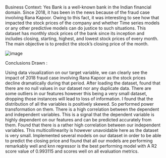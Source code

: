 Business Context:
Yes Bank is a well-known bank in the Indian financial domain. Since 2018, it has been in the news because of the fraud case involving Rana Kapoor. Owing to this fact, it was interesting to see how that impacted the stock prices of the company and whether Time series models or any other predictive models can do justice to such situations. This dataset has monthly stock prices of the bank since its inception and includes closing, starting, highest, and lowest stock prices of every month. The main objective is to predict the stock’s closing price of the month.

![image](https://github.com/Niharika-Bathula/yes-bank-ml/assets/142409759/8784ba22-42f2-4345-817e-19868bc2fee1)


Conclusions Drawn :

Using data visualization on our target variable, we can clearly see the impact of 2018 fraud case involving Rana Kapoor as the stock prices decline dramatically during that period.
After loading the dataset, found that there are no null values in our dataset nor any duplicate data.
There are some outliers in our features however this being a very small dataset, dropping those instances will lead to loss of information.
I found that the distribution of all the variables is positively skewed. So performed power transformation on them.
There is a high correlation between the dependent and independent variables. This is a signal that the dependent variable is highly dependent on our features and can be predicted accurately from them.
Found that there is a rather high correlation between our independent variables. This multicollinearity is however unavoidable here as the dataset is very small.
Implemented several models on our dataset in order to be able to predict the closing price and found that all our models are performing remarkably well and knn regressor is the best performing model with A R2 score value of 0.993115 and scores well on all evaluation metrics.


 

 

